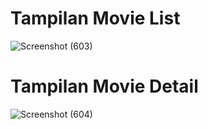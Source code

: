 # Tampilan Movie List
![Screenshot (603)](https://user-images.githubusercontent.com/89893468/164888622-e8e7d66b-78e1-4c93-81c0-626b8a79262e.png)

# Tampilan Movie Detail
![Screenshot (604)](https://user-images.githubusercontent.com/89893468/164888646-5bbdc8df-e262-4a40-931b-f39ca3a76c72.png)

